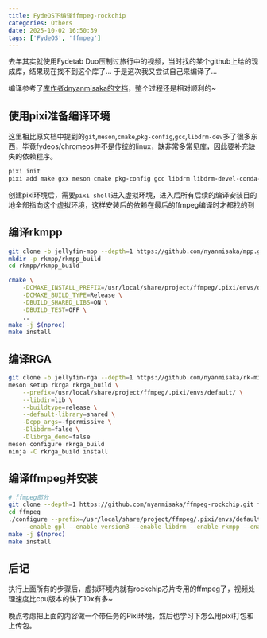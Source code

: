 ```yaml
---
title: FydeOS下编译ffmpeg-rockchip
categories: Others
date: 2025-10-02 16:50:39
tags: ['FydeOS', 'ffmpeg']
---
```


去年其实就使用Fydetab Duo压制过旅行中的视频，当时找的某个github上给的现成库，结果现在找不到这个库了... 于是这次我又尝试自己来编译了...
<!-- more -->

编译参考了[库作者dnyanmisaka的文档](https://github.com/nyanmisaka/ffmpeg-rockchip/wiki/Compilation)，整个过程还是相对顺利的~

## 使用pixi准备编译环境

这里相比原文档中提到的`git`,`meson`,`cmake`,`pkg-config`,`gcc`,`libdrm-dev`多了很多东西，毕竟fydeos/chromeos并不是传统的linux，缺非常多常见库，因此要补充缺失的依赖程序。

```bash
pixi init
pixi add make gxx meson cmake pkg-config gcc libdrm libdrm-devel-conda-aarch64 pthread-stubs binutils diffutils awk
```

创建pixi环境后，需要`pixi shell`进入虚拟环境，进入后所有后续的编译安装目的地全部指向这个虚拟环境，这样安装后的依赖在最后的ffmpeg编译时才都找的到

## 编译rkmpp
```bash
git clone -b jellyfin-mpp --depth=1 https://github.com/nyanmisaka/mpp.git rkmpp
mkdir -p rkmpp/rkmpp_build
cd rkmpp/rkmpp_build

cmake \
    -DCMAKE_INSTALL_PREFIX=/usr/local/share/project/ffmpeg/.pixi/envs/default/ \
    -DCMAKE_BUILD_TYPE=Release \
    -DBUILD_SHARED_LIBS=ON \
    -DBUILD_TEST=OFF \
    ..
make -j $(nproc)
make install
```

## 编译RGA
```bash
git clone -b jellyfin-rga --depth=1 https://github.com/nyanmisaka/rk-mirrors.git rkrga
meson setup rkrga rkrga_build \
    --prefix=/usr/local/share/project/ffmpeg/.pixi/envs/default/ \
    --libdir=lib \
    --buildtype=release \
    --default-library=shared \
    -Dcpp_args=-fpermissive \
    -Dlibdrm=false \
    -Dlibrga_demo=false
meson configure rkrga_build
ninja -C rkrga_build install
```

## 编译ffmpeg并安装
```bash
# ffmpeg部分
git clone --depth=1 https://github.com/nyanmisaka/ffmpeg-rockchip.git ffmpeg
cd ffmpeg
./configure --prefix=/usr/local/share/project/ffmpeg/.pixi/envs/default \
    --enable-gpl --enable-version3 --enable-libdrm --enable-rkmpp --enable-rkrga
make -j $(nproc)
make install
```

## 后记
执行上面所有的步骤后，虚拟环境内就有rockchip芯片专用的ffmpeg了，视频处理速度比cpu版本的快了10x有多~

晚点考虑把上面的内容做一个带任务的Pixi环境，然后也学习下怎么用pixi打包和上传包。